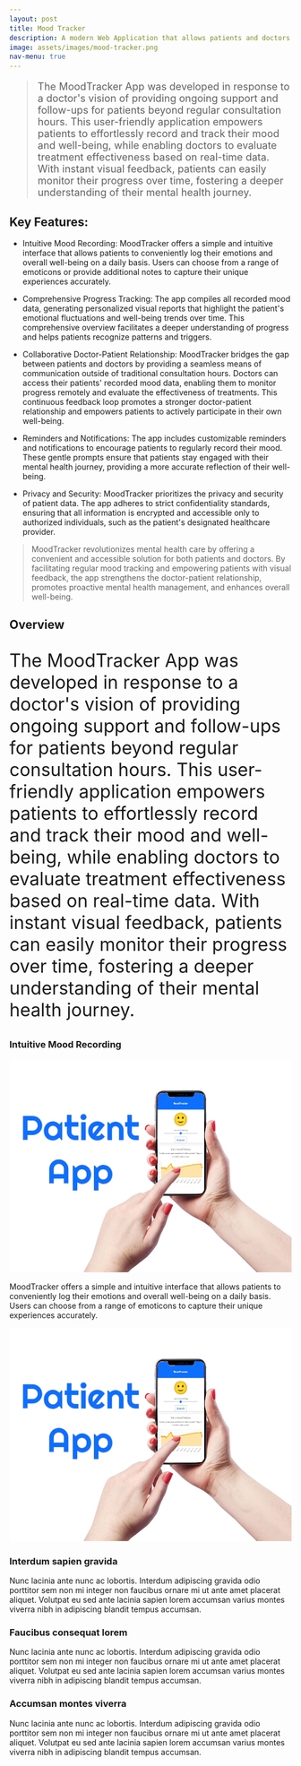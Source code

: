 ```yaml
---
layout: post
title: Mood Tracker
description: A modern Web Application that allows patients and doctors to track mental health together. built using react and node.js
image: assets/images/mood-tracker.png
nav-menu: true
---
```


<blockquote style="font-size:large">

The MoodTracker App was developed in response to a doctor's vision of providing ongoing support and follow-ups for patients beyond regular consultation hours. This user-friendly application empowers patients to effortlessly record and track their mood and well-being, while enabling doctors to evaluate treatment effectiveness based on real-time data. With instant visual feedback, patients can easily monitor their progress over time, fostering a deeper understanding of their mental health journey.

</blockquote>

## Key Features:

- Intuitive Mood Recording: MoodTracker offers a simple and intuitive interface that allows patients to conveniently log their emotions and overall well-being on a daily basis. Users can choose from a range of emoticons or provide additional notes to capture their unique experiences accurately.

- Comprehensive Progress Tracking: The app compiles all recorded mood data, generating personalized visual reports that highlight the patient's emotional fluctuations and well-being trends over time. This comprehensive overview facilitates a deeper understanding of progress and helps patients recognize patterns and triggers.

- Collaborative Doctor-Patient Relationship: MoodTracker bridges the gap between patients and doctors by providing a seamless means of communication outside of traditional consultation hours. Doctors can access their patients' recorded mood data, enabling them to monitor progress remotely and evaluate the effectiveness of treatments. This continuous feedback loop promotes a stronger doctor-patient relationship and empowers patients to actively participate in their own well-being.

- Reminders and Notifications: The app includes customizable reminders and notifications to encourage patients to regularly record their mood. These gentle prompts ensure that patients stay engaged with their mental health journey, providing a more accurate reflection of their well-being.

- Privacy and Security: MoodTracker prioritizes the privacy and security of patient data. The app adheres to strict confidentiality standards, ensuring that all information is encrypted and accessible only to authorized individuals, such as the patient's designated healthcare provider.

> MoodTracker revolutionizes mental health care by offering a convenient and accessible solution for both patients and doctors. By facilitating regular mood tracking and empowering patients with visual feedback, the app strengthens the doctor-patient relationship, promotes proactive mental health management, and enhances overall well-being.

<h2 id="content">Overview</h2>
<p style="font-size:xx-large">
The MoodTracker App was developed in response to a doctor's vision of providing ongoing support and follow-ups for patients beyond regular consultation hours. This user-friendly application empowers patients to effortlessly record and track their mood and well-being, while enabling doctors to evaluate treatment effectiveness based on real-time data. With instant visual feedback, patients can easily monitor their progress over time, fostering a deeper understanding of their mental health journey.
</p>

<div class="row">
	<div class="6u 12u$(small)">
		<h3>Intuitive Mood Recording</h3>
        <img src="assets/images/patient-app.webp">
    	<p>MoodTracker offers a simple and intuitive interface that allows patients to conveniently log their emotions and overall well-being on a daily basis. Users can choose from a range of emoticons to capture their unique experiences accurately.</p>
    </div>
    <div class="6u$ 12u$(small)">
    	<img src="assets/images/patient-app.webp">
    </div>
    <!-- Break -->
    <div class="4u 12u$(medium)">
    	<h3>Interdum sapien gravida</h3>
    	<p>Nunc lacinia ante nunc ac lobortis. Interdum adipiscing gravida odio porttitor sem non mi integer non faucibus ornare mi ut ante amet placerat aliquet. Volutpat eu sed ante lacinia sapien lorem accumsan varius montes viverra nibh in adipiscing blandit tempus accumsan.</p>
    </div>
    <div class="4u 12u$(medium)">
    	<h3>Faucibus consequat lorem</h3>
    	<p>Nunc lacinia ante nunc ac lobortis. Interdum adipiscing gravida odio porttitor sem non mi integer non faucibus ornare mi ut ante amet placerat aliquet. Volutpat eu sed ante lacinia sapien lorem accumsan varius montes viverra nibh in adipiscing blandit tempus accumsan.</p>
    </div>
    <div class="4u$ 12u$(medium)">
    	<h3>Accumsan montes viverra</h3>
    	<p>Nunc lacinia ante nunc ac lobortis. Interdum adipiscing gravida odio porttitor sem non mi integer non faucibus ornare mi ut ante amet placerat aliquet. Volutpat eu sed ante lacinia sapien lorem accumsan varius montes viverra nibh in adipiscing blandit tempus accumsan.</p>
    </div>

</div>
